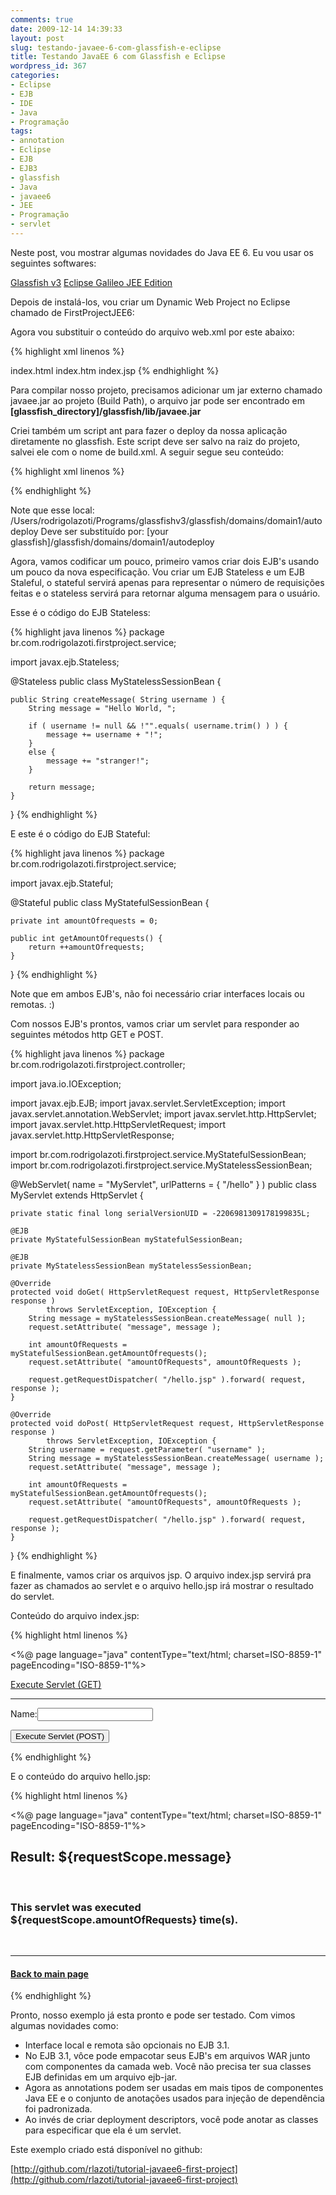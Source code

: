 ```yaml
---
comments: true
date: 2009-12-14 14:39:33
layout: post
slug: testando-javaee-6-com-glassfish-e-eclipse
title: Testando JavaEE 6 com Glassfish e Eclipse
wordpress_id: 367
categories:
- Eclipse
- EJB
- IDE
- Java
- Programação
tags:
- annotation
- Eclipse
- EJB
- EJB3
- glassfish
- Java
- javaee6
- JEE
- Programação
- servlet
---
```


Neste post, vou mostrar algumas novidades do Java EE 6.
Eu vou usar os seguintes softwares:

[Glassfish v3](http://java.sun.com/javaee/downloads/index.jsp)
[ Eclipse Galileo JEE Edition](www.eclipse.org/)

Depois de instalá-los, vou criar um Dynamic Web Project no Eclipse chamado de FirstProjectJEE6:

Agora vou substituir o conteúdo do arquivo web.xml por este abaixo:

{% highlight xml linenos %}
<?xml version="1.0" encoding="UTF-8"?>
<web-app xmlns="http://java.sun.com/xml/ns/javaee" xmlns:xsi="http://www.w3.org/2001/XMLSchema-instance"
	xsi:schemaLocation="http://java.sun.com/xml/ns/javaee http://java.sun.com/xml/ns/javaee/web-app_3_0.xsd"
	version="3.0">
	<welcome-file-list>
		<welcome-file>index.html</welcome-file>
		<welcome-file>index.htm</welcome-file>
		<welcome-file>index.jsp</welcome-file>
	</welcome-file-list>
</web-app>
{% endhighlight %}

Para compilar nosso projeto, precisamos adicionar um jar externo chamado javaee.jar ao projeto (Build Path),  o arquivo jar pode ser encontrado em **[glassfish_directory]/glassfish/lib/javaee.jar**

Criei também um script ant para fazer o deploy da nossa aplicação diretamente no glassfish. Este script deve ser salvo na raiz do projeto, salvei ele com o nome de build.xml. A seguir segue seu conteúdo:

{% highlight xml linenos %}
<?xml version="1.0" encoding="UTF-8"?>
<project name="FirstProject JavaEE 6" basedir="." default="deploy">
	<property name="warfile" value="FirstProject" />
	<target name="create">
		<war destfile="${warfile}.war" webxml="WebContent/WEB-INF/web.xml" update="true">
			<classes dir="build/classes" />
			<fileset dir="WebContent">
				<exclude name="WEB-INF/web.xml" />
			</fileset>
		</war>
	</target>
	<target name="copy">
		<copy todir="/Users/rodrigolazoti/Programs/glassfishv3/glassfish/domains/domain1/autodeploy" overwrite="true">
			<fileset dir=".">
				<include name="*.war" />
			</fileset>
		</copy>
	</target>
	<target name="deploy">
		<antcall target="create" />
		<antcall target="copy" />
	</target>
</project>
{% endhighlight %}

Note que esse local:
/Users/rodrigolazoti/Programs/glassfishv3/glassfish/domains/domain1/autodeploy
Deve ser substituído por:
[your glassfish]/glassfish/domains/domain1/autodeploy

Agora, vamos codificar um pouco, primeiro vamos criar dois EJB's usando um pouco da nova especificação.
Vou criar um EJB Stateless e um EJB Staleful, o stateful servirá apenas para representar o número de requisições feitas e o stateless servirá para retornar alguma mensagem para o usuário.

Esse é o código do EJB Stateless:

{% highlight java linenos %}
package br.com.rodrigolazoti.firstproject.service;

import javax.ejb.Stateless;

@Stateless
public class MyStatelessSessionBean {

	public String createMessage( String username ) {
		String message = "Hello World, ";

		if ( username != null && !"".equals( username.trim() ) ) {
			message += username + "!";
		}
		else {
			message += "stranger!";
		}

		return message;
	}

}
{% endhighlight %}

E este é o código do EJB Stateful:

{% highlight java linenos %}
package br.com.rodrigolazoti.firstproject.service;

import javax.ejb.Stateful;

@Stateful
public class MyStatefulSessionBean {

	private int amountOfrequests = 0;

	public int getAmountOfrequests() {
		return ++amountOfrequests;
	}

}
{% endhighlight %}

Note que em ambos EJB's, não foi necessário criar interfaces locais ou remotas. :)

Com nossos  EJB's prontos, vamos criar um servlet para responder ao seguintes métodos http GET e POST.

{% highlight java linenos %}
package br.com.rodrigolazoti.firstproject.controller;

import java.io.IOException;

import javax.ejb.EJB;
import javax.servlet.ServletException;
import javax.servlet.annotation.WebServlet;
import javax.servlet.http.HttpServlet;
import javax.servlet.http.HttpServletRequest;
import javax.servlet.http.HttpServletResponse;

import br.com.rodrigolazoti.firstproject.service.MyStatefulSessionBean;
import br.com.rodrigolazoti.firstproject.service.MyStatelessSessionBean;

@WebServlet( name = "MyServlet", urlPatterns = { "/hello" } )
public class MyServlet extends HttpServlet {

	private static final long serialVersionUID = -2206981309178199835L;

	@EJB
	private MyStatefulSessionBean myStatefulSessionBean;

	@EJB
	private MyStatelessSessionBean myStatelessSessionBean;

	@Override
	protected void doGet( HttpServletRequest request, HttpServletResponse response )
			throws ServletException, IOException {
		String message = myStatelessSessionBean.createMessage( null );
		request.setAttribute( "message", message );

		int amountOfRequests = myStatefulSessionBean.getAmountOfrequests();
		request.setAttribute( "amountOfRequests", amountOfRequests );

		request.getRequestDispatcher( "/hello.jsp" ).forward( request, response );
	}

	@Override
	protected void doPost( HttpServletRequest request, HttpServletResponse response )
			throws ServletException, IOException {
		String username = request.getParameter( "username" );
		String message = myStatelessSessionBean.createMessage( username );
		request.setAttribute( "message", message );

		int amountOfRequests = myStatefulSessionBean.getAmountOfrequests();
		request.setAttribute( "amountOfRequests", amountOfRequests );

		request.getRequestDispatcher( "/hello.jsp" ).forward( request, response );
	}

}
{% endhighlight %}

E finalmente, vamos criar os arquivos jsp. O arquivo index.jsp servirá pra fazer as chamados ao servlet e o arquivo hello.jsp irá mostrar o resultado do servlet.

Conteúdo do arquivo index.jsp:

{% highlight html linenos %}
<?xml version="1.0" encoding="ISO-8859-1" ?>
<%@ page language="java" contentType="text/html; charset=ISO-8859-1" pageEncoding="ISO-8859-1"%>
<!DOCTYPE html PUBLIC "-//W3C//DTD XHTML 1.0 Transitional//EN"
  "http://www.w3.org/TR/xhtml1/DTD/xhtml1-transitional.dtd">
<html xmlns="http://www.w3.org/1999/xhtml">
<head>
  <meta http-equiv="Content-Type" content="text/html; charset=ISO-8859-1" />
  <meta name="author" content="Rodrigo Lazoti"/>
  <title>First Java EE 6 Example</title>
</head>
<body>
  <p><a href="hello">Execute Servlet (GET)</a></p>

  <hr width="100%" noshade="noshade"/>

  <form action="hello" method="post">
    <p>Name:<input type="text" name="username"/></p>
    <p><button type="submit">Execute Servlet (POST)</button></p>
  </form>
</body>
</html>
{% endhighlight %}

E o conteúdo do arquivo hello.jsp:

{% highlight html linenos %}
<?xml version="1.0" encoding="ISO-8859-1" ?>
<%@ page language="java" contentType="text/html; charset=ISO-8859-1" pageEncoding="ISO-8859-1"%>
<!DOCTYPE html PUBLIC "-//W3C//DTD XHTML 1.0 Transitional//EN"
  "http://www.w3.org/TR/xhtml1/DTD/xhtml1-transitional.dtd">
<html xmlns="http://www.w3.org/1999/xhtml">
<head>
  <meta http-equiv="Content-Type" content="text/html; charset=ISO-8859-1" />
  <meta name="author" content="Rodrigo Lazoti"/>
  <title>First Java EE 6 Example</title>
</head>
<body>
  <h2>Result: ${requestScope.message}</h2><br/>
  <h3>This servlet was executed ${requestScope.amountOfRequests} time(s).</h3><br/>
  <hr width="100%" noshade="noshade"/>
  <h4><a href="index.jsp">Back to main page</a></h4>
</body>
</html>
{% endhighlight %}

Pronto, nosso exemplo já esta pronto e pode ser testado. Com vimos algumas novidades como:
	
  * Interface local e remota são opcionais no EJB 3.1.	
  * No EJB 3.1, vôce pode empacotar seus EJB's em arquivos WAR junto com componentes da camada web. Você não precisa ter sua classes EJB definidas em um arquivo ejb-jar.
  * Agora as annotations podem ser usadas em mais tipos de componentes Java EE e o conjunto de anotações usados para injeção de dependência foi padronizada.
  * Ao invés de criar deployment descriptors, você pode anotar as classes para especificar que ela é um servlet.


Este exemplo criado está disponível no github: 

[http://github.com/rlazoti/tutorial-javaee6-first-project](http://github.com/rlazoti/tutorial-javaee6-first-project)
